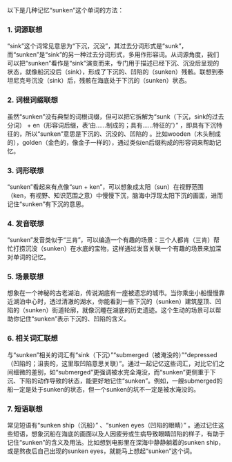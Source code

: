 以下是几种记忆“sunken”这个单词的方法：

### 1. 词源联想
“sink”这个词常见意思为“下沉，沉没”，其过去分词形式是“sunk”，而“sunken”是“sink”的另一种过去分词形式，多用作形容词。从词源角度，我们可以把“sunken”看作是“sink”演变而来，专门用于描述已经下沉、沉没后呈现的状态，就像船沉没后（sink），形成了下沉的、凹陷的（sunken）残骸。联想到泰坦尼克号沉没（sink）后，残骸在海底处于下沉的（sunken）状态。

### 2. 词根词缀联想
虽然“sunken”没有典型的词根词缀，但可以把它拆解为“sunk（下沉，sink的过去分词） + en（形容词后缀，表‘由……制成的；具有……特征的’）” ，即具有下沉特征的，所以“sunken”意思是下沉的、沉没的、凹陷的 。比如wooden（木头制成的），golden（金色的，像金子一样的），通过类似en后缀构成的形容词来帮助记忆。

### 3. 词形联想
“sunken”看起来有点像“sun + ken”，可以想象成太阳（sun）在视野范围（ken，有视野、知识范围之意）中慢慢下沉，脑海中浮现太阳下沉的画面，进而记住“sunken”有下沉的意思。

### 4. 发音联想
“sunken”发音类似于“三肯”，可以编造一个有趣的场景：三个人都肯（三肯）帮忙打捞沉没（sunken）在水底的宝物，这样通过发音关联一个有趣的场景来加深对单词的记忆。

### 5. 场景联想
想象在一个神秘的古老湖泊，传说湖底有一座被遗忘的城市。当你乘坐小船慢慢靠近湖泊中心时，透过清澈的湖水，你能看到一些下沉的（sunken）建筑屋顶、凹陷的（sunken）街道轮廓，就像沉睡在湖底的历史遗迹。这个生动的场景可以帮助你记住“sunken”表示下沉的、凹陷的含义。

### 6. 相关词汇联想
与“sunken”相关的词汇有“sink（下沉）”“submerged（被淹没的）”“depressed（凹陷的；沮丧的，这里取凹陷意思关联）”。通过一起记忆这些词汇，对比它们之间细微的差别，如“submerged”更强调被水完全淹没，而“sunken”更侧重于下沉、下陷的动作导致的状态，能更好地记住“sunken”。例如，一艘submerged的船一定是处于sunken的状态，但一个sunken的坑不一定是被水淹没的。

### 7. 短语联想
常见短语有“sunken ship（沉船）” 、“sunken eyes（凹陷的眼睛）” 。通过记住这些短语，想象沉船在海底的画面以及人因疲劳或生病导致眼睛凹陷的样子，有助于记住“sunken”的含义及用法。比如想到电影里在深海中静静躺着的sunken ship，或是熬夜后自己出现的sunken eyes，就能马上想起“sunken”这个词。 
